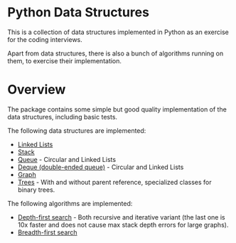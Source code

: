 # Python Data Structures 

This is a collection of data structures implemented in Python
as an exercise for the coding interviews.

Apart from data structures, there is also a bunch of algorithms
running on them, to exercise their implementation.

# Overview

The package contains some simple but good quality implementation
of the data structures, including basic tests.

The following data structures are implemented:

- [Linked Lists](./src/data_structures/linked_list.py)
- [Stack](./src/data_structures/stack.py)
- [Queue](./src/data_structures/queue.py) - Circular and Linked Lists
- [Deque (double-ended queue)](./src/data_structures/queue.py) - Circular and Linked Lists
- [Graph](./src/data_structures/graph.py)
- [Trees](./src/data_structures/tree.py) - With and without parent reference, 
  specialized classes for binary trees.

The following algorithms are implemented:

- [Depth-first search](./src/algorithms/graph_search.py) - Both recursive and iterative variant 
  (the last one is 10x faster and does not cause max stack depth errors for large graphs). 
- [Breadth-first search](./src/algorithms/graph_search.py)
